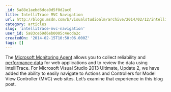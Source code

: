 ```yaml
---
_id: 5a88e1aebd6dca0d5f0d2ac0
title: IntelliTrace MVC Navigation
url: http://blogs.msdn.com/b/visualstudioalm/archive/2014/02/12/intellitrace-mvc-navigation.aspx
category: articles
slug: 'intellitrace-mvc-navigation'
user_id: 5a83ce59d6eb0005c4ecda2c
createdOn: '2014-02-15T10:50:06.000Z'
tags: []
---
```


The <a href="http://blogs.msdn.com/b/visualstudioalm/archive/2013/09/20/introducing-microsoft-monitoring-agent.aspx">Microsoft Monitoring Agent</a> allows you to collect reliability and <a href="http://blogs.msdn.com/b/visualstudioalm/archive/2013/09/20/performance-details-in-intellitrace.aspx">performance data</a> for web applications and to review the data using IntelliTrace. For Microsoft Visual Studio 2013 Ultimate, Update 2, we have added the ability to easily navigate to Actions and Controllers for Model View Controller (MVC) web sites. Let’s examine that experience in this blog post.

